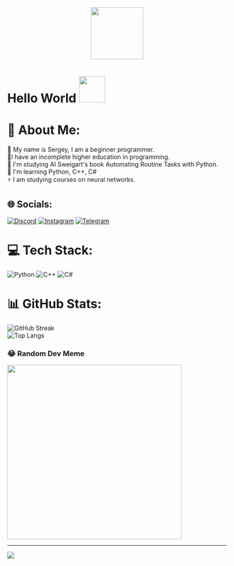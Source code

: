 <div id="header" align="center">
  <img src="https://media.giphy.com/media/M9gbBd9nbDrOTu1Mqx/giphy.gif" width="120"/>
</div>
<h1>
  Hello World
  <img src="https://media.giphy.com/media/v1.Y2lkPTc5MGI3NjExM3pmb2hiajlib3c3amt6ZDhwdjF0YnlvbGhzcHJzeHMwNm5lMW9vZSZlcD12MV9pbnRlcm5hbF9naWZfYnlfaWQmY3Q9Zw/bcKmIWkUMCjVm/giphy.gif" width="60px"/>
</h1>

# 💫 About Me:
🔭 My name is Sergey, I am a beginner programmer.<br>
🌱I have an incomplete higher education in programming.<br>
🤝 I'm studying Al Sweigart's book Automating Routine Tasks with Python.<br>
💬 I'm learning Python, C++, C#<br>
⚡ I am studying courses on neural networks.<br>


## 🌐 Socials:
[![Discord](https://img.shields.io/badge/Discord-%237289DA.svg?logo=discord&logoColor=white)](https://discord.gg/polovoyagressor) 
[![Instagram](https://img.shields.io/badge/Instagram-%23E4405F.svg?logo=Instagram&logoColor=white)](https://instagram.com/paren_iz_alupki_) 
[![Telegram](https://img.shields.io/badge/Telegram-%230088cc.svg?logo=Telegram&logoColor=white)](https://t.me/PiterChong)

# 💻 Tech Stack:
![Python](https://img.shields.io/badge/python-3670A0?style=for-the-badge&logo=python&logoColor=ffdd54) ![C++](https://img.shields.io/badge/c++-%2300599C.svg?style=for-the-badge&logo=c%2B%2B&logoColor=white) ![C#](https://img.shields.io/badge/c%23-%23239120.svg?style=for-the-badge&logo=c-sharp&logoColor=white)
# 📊 GitHub Stats:
![GitHub Streak](http://github-readme-streak-stats.herokuapp.com?user=sromanov103&theme=dark&background=000000)
<br> ![Top Langs](https://github-readme-stats.vercel.app/api/top-langs/?username=sromanov103&layout=compact&theme=vision-friendly-dark)<br>


### 😂 Random Dev Meme
<img src='https://www.memedroid.com/memes/random' style="height: 400px;"/>

---
[![](https://visitcount.itsvg.in/api?id=sromanov103&icon=8&color=8)](https://visitcount.itsvg.in)
